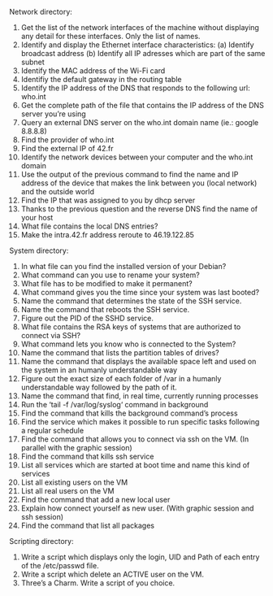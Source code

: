 Network directory:

01. Get the list of the network interfaces of the machine without displaying any detail
for these interfaces. Only the list of names.
02. Identify and display the Ethernet interface characteristics:
  (a) Identify broadcast address
  (b) Identify all IP adresses which are part of the same subnet
03. Identify the MAC address of the Wi-Fi card
04. Identifiy the default gateway in the routing table
05. Identify the IP address of the DNS that responds to the following url: who.int
06. Get the complete path of the file that contains the IP address of the DNS server
you’re using
07. Query an external DNS server on the who.int domain name (ie.: google 8.8.8.8)
08. Find the provider of who.int
09. Find the external IP of 42.fr
10. Identify the network devices between your computer and the who.int domain
11. Use the output of the previous command to find the name and IP address of the
device that makes the link between you (local network) and the outside world
12. Find the IP that was assigned to you by dhcp server
13. Thanks to the previous question and the reverse DNS find the name of your host
14. What file contains the local DNS entries?
15. Make the intra.42.fr address reroute to 46.19.122.85

 System directory:

1. In what file can you find the installed version of your Debian?
2. What command can you use to rename your system?
3. What file has to be modified to make it permanent?
4. What command gives you the time since your system was last booted?
5. Name the command that determines the state of the SSH service.
6. Name the command that reboots the SSH service.
7. Figure out the PID of the SSHD service.
8. What file contains the RSA keys of systems that are authorized to connect via SSH?
9. What command lets you know who is connected to the System?
10. Name the command that lists the partition tables of drives?
11. Name the command that displays the available space left and used on the system
in an humanly understandable way
12. Figure out the exact size of each folder of /var in a humanly understandable way
followed by the path of it.
13. Name the command that find, in real time, currently running processes
14. Run the ‘tail -f /var/log/syslog‘ command in background
15. Find the command that kills the background command’s process
16. Find the service which makes it possible to run specific tasks following a regular
schedule
17. Find the command that allows you to connect via ssh on the VM. (In parallel with
the graphic session)
18. Find the command that kills ssh service
19. List all services which are started at boot time and name this kind of services
20. List all existing users on the VM
21. List all real users on the VM
22. Find the command that add a new local user
23. Explain how connect yourself as new user. (With graphic session and ssh session)
24. Find the command that list all packages

Scripting directory:

1. Write a script which displays only the login, UID and Path of each entry of the
/etc/passwd file.
2. Write a script which delete an ACTIVE user on the VM.
3. Three’s a Charm. Write a script of you choice.